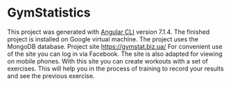 # GymStatistics

This project was generated with [Angular CLI](https://github.com/angular/angular-cli) version 7.1.4.
The finished project is installed on Google virtual machine. The project uses the MongoDB database. Project site https://gymstat.biz.ua/
For convenient use of the site you can log in via Facebook. The site is also adapted for viewing on mobile phones. With this site you can create workouts with a set of exercises. This will help you in the process of training to record your results and see the previous exercise.

